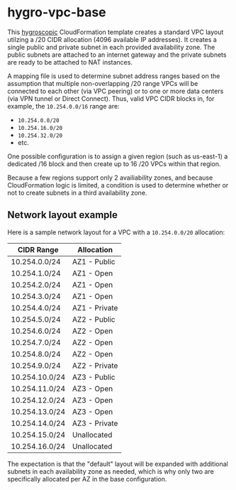 hygro-vpc-base
==============

This [hygroscopic](https://github.com/agperson/hygroscope) CloudFormation template creates a standard VPC layout utilzing a /20 CIDR allocation (4096 available IP addresses).  It creates a single public and private subnet in each provided availability zone.  The public subnets are attached to an internet gateway and the private subnets are ready to be attached to NAT instances.

A mapping file is used to determine subnet address ranges based on the assumption that multiple non-overlapping /20 range VPCs will be connected to each other (via VPC peering) or to one or more data centers (via VPN tunnel or Direct Connect).  Thus, valid VPC CIDR blocks in, for example, the `10.254.0.0/16` range are:
- `10.254.0.0/20`
- `10.254.16.0/20`
- `10.254.32.0/20`
- etc.

One possible configuration is to assign a given region (such as us-east-1) a dedicated /16 block and then create up to 16 /20 VPCs within that region.

Because a few regions support only 2 availiability zones, and because CloudFormation logic is limited, a condition is used to determine whether or not to create subnets in a third availability zone.

Network layout example
----------------------

Here is a sample network layout for a VPC with a `10.254.0.0/20` allocation:

CIDR Range     | Allocation
-------------- | -------------
10.254.0.0/24  | AZ1 - Public
10.254.1.0/24  | AZ1 - Open
10.254.2.0/24  | AZ1 - Open
10.254.3.0/24  | AZ1 - Open
10.254.4.0/24  | AZ1 - Private
10.254.5.0/24  | AZ2 - Public
10.254.6.0/24  | AZ2 - Open
10.254.7.0/24  | AZ2 - Open
10.254.8.0/24  | AZ2 - Open
10.254.9.0/24  | AZ2 - Private
10.254.10.0/24 | AZ3 - Public
10.254.11.0/24 | AZ3 - Open
10.254.12.0/24 | AZ3 - Open
10.254.13.0/24 | AZ3 - Open
10.254.14.0/24 | AZ3 - Private
10.254.15.0/24 | Unallocated
10.254.16.0/24 | Unallocated

The expectation is that the "default" layout will be expanded with additional subnets in each availability zone as needed, which is why only two are specifically allocated per AZ in the base configuration.
